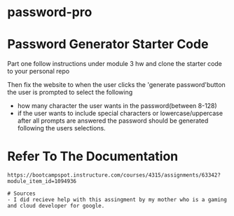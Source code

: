 # password-pro
# Password Generator Starter Code
Part one follow instructions under module 3 hw and clone the starter code to your personal repo 

Then fix the website to when the user clicks the 'generate password'button the user is prompted to select the following 
  - how many character the user wants in the password(between 8-128)
  - if the user wants to include special characters or lowercase/uppercase
   after all prompts are answered the password should be generated following the users selections.

   # Refer To The Documentation
    https://bootcampspot.instructure.com/courses/4315/assignments/63342?module_item_id=1094936

    # Sources
    - I did recieve help with this assingment by my mother who is a gaming and cloud developer for google.

